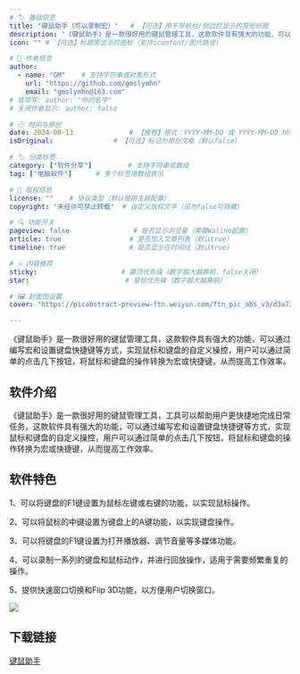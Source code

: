 ```yaml
---
# 🏷️ 基础信息
title: "键鼠助手（可以录制宏）"   # 【可选】用于导航栏/侧边栏显示的简短标题
description: "《键鼠助手》是一款很好用的键鼠管理工具，这款软件具有强大的功能，可以通过编写宏和设置键盘快捷键等方式，实现鼠标和键盘的自定义操控，用户可以通过简单的点击几下按钮，将鼠标和键盘的操作转换为宏或快捷键，从而提高工作效率。" # 【SEO优化】用于搜索引擎显示的描述
icon: "" # 【可选】标题旁显示的图标（支持iconfont/图片路径）

# 👤 作者信息
author: 
  - name: "GM"    # 支持字符串或对象形式
    url: "https://github.com/gmslymhn" 
    email: "gmslymhn@163.com"
# 或简写: author: "你的名字" 
# 关闭作者显示: author: false

# 🕒 时间与原创
date: 2024-08-13              # 【推荐】格式：YYYY-MM-DD 或 YYYY-MM-DD hh:mm:ss
isOriginal:               # 【可选】标记为原创文章（默认false）

# 🏷️ 分类标签
category: ["软件分享"]         # 支持字符串或数组
tag: ["电脑软件"]      # 多个标签用数组表示

# 📜 版权信息
license: ""    # 协议类型（默认使用主题配置）
copyright: "未经许可禁止转载"  # 自定义版权文字（设为false可隐藏）

# 🔍 功能开关
pageview: false                # 是否显示浏览量（需要Waline配置）
article: true                 # 是否加入文章列表（默认true）
timeline: true                # 是否显示在时间线（默认true）

# ⭐ 内容推荐
sticky:                     # 置顶优先级（数字越大越靠前，false关闭）
star:                        # 星标优先级（数字越大越靠前）

# 🖼️ 封面图设置
cover: "https://picabstract-preview-ftn.weiyun.com/ftn_pic_abs_v3/d3a7357be4d643c4cae5a44b7fa90c488fe63ea3669bd78ff9d4a403e803e6308ef75455503d42066d28947e99271ae2?pictype=scale&from=30013&version=3.3.3.3&fname=2024-08-13r06Qv.png&size=750"  # 文章卡片封面图（建议尺寸：1200×600）

---
```

《键鼠助手》是一款很好用的键鼠管理工具，这款软件具有强大的功能，可以通过编写宏和设置键盘快捷键等方式，实现鼠标和键盘的自定义操控，用户可以通过简单的点击几下按钮，将鼠标和键盘的操作转换为宏或快捷键，从而提高工作效率。
<!-- more -->
## 软件介绍
《键鼠助手》是一款很好用的键鼠管理工具，工具可以帮助用户更快捷地完成日常任务，这款软件具有强大的功能，可以通过编写宏和设置键盘快捷键等方式，实现鼠标和键盘的自定义操控，用户可以通过简单的点击几下按钮，将鼠标和键盘的操作转换为宏或快捷键，从而提高工作效率。
## 软件特色
1、可以将键盘的F1键设置为鼠标左键或右键的功能，以实现鼠标操作。

2、可以将鼠标的中键设置为键盘上的A键功能，以实现键盘操作。

3、可以将键盘的F1键设置为打开播放器、调节音量等多媒体功能。

4、可以录制一系列的键盘和鼠标动作，并进行回放操作，适用于需要频繁重复的操作。

5、提供快速窗口切换和Flip 3D功能，以方便用户切换窗口。

![](https://picabstract-preview-ftn.weiyun.com/ftn_pic_abs_v3/d3a7357be4d643c4cae5a44b7fa90c488fe63ea3669bd78ff9d4a403e803e6308ef75455503d42066d28947e99271ae2?pictype=scale&from=30013&version=3.3.3.3&fname=2024-08-13r06Qv.png&size=750)

## 下载链接

[键鼠助手](https://netlify-lz.tyut.tech/?fid=iJPtx279ykad&pwd=5ab2&isNewd=https://innlab.lanzn.com)
